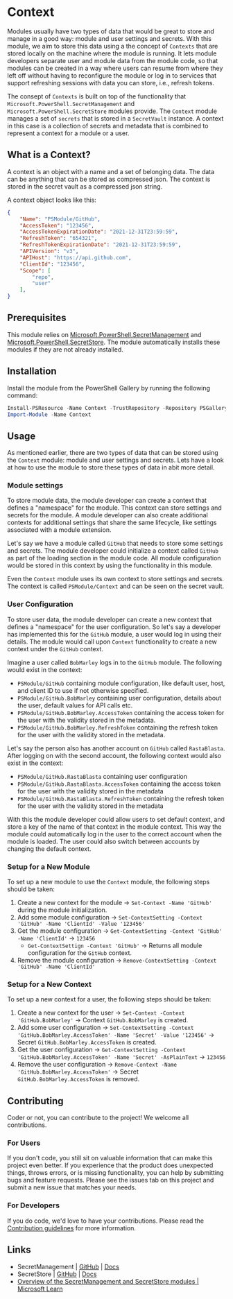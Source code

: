 # Context

Modules usually have two types of data that would be great to store and manage in a good way: module and user settings and secrets. With this module, we aim
to store this data using a the concept of `Contexts` that are stored locally on the machine where the module is running. It lets module developers
separate user and module data from the module code, so that modules can be created in a way where users can resume from where they left off without
having to reconfigure the module or log in to services that support refreshing sessions with data you can store, i.e., refresh tokens.

The consept of `Contexts` is built on top of the functionality that `Microsoft.PowerShell.SecretManagement` and `Microsoft.PowerShell.SecretStore`
modules provide. The `Context` module manages a set of `secrets` that is stored in a `SecretVault` instance. A context in this case is a collection
of secrets and metadata that is combined to represent a context for a module or a user.

## What is a Context?

A context is an object with a name and a set of belonging data. The data can be anything that can be stored as compressed json. The context is
stored in the secret vault as a compressed json string.

A context object looks like this:

```json
{
    "Name": "PSModule/GitHub",
    "AccessToken": "123456",
    "AccessTokenExpirationDate": "2021-12-31T23:59:59",
    "RefreshToken": "654321",
    "RefreshTokenExpirationDate": "2021-12-31T23:59:59",
    "APIVersion": "v3",
    "APIHost": "https://api.github.com",
    "ClientId": "123456",
    "Scope": [
        "repo",
        "user"
    ],
}
```

## Prerequisites

This module relies on [Microsoft.PowerShell.SecretManagement](https://github.com/powershell/SecretManagement) and
[Microsoft.PowerShell.SecretStore](https://github.com/PowerShell/SecretStore). The module automatically installs these modules if they are not
already installed.

## Installation

Install the module from the PowerShell Gallery by running the following command:

```powershell
Install-PSResource -Name Context -TrustRepository -Repository PSGallery
Import-Module -Name Context
```

## Usage

As mentioned earlier, there are two types of data that can be stored using the `Context` module: module and user settings and secrets.
Lets have a look at how to use the module to store these types of data in abit more detail.

### Module settings

To store module data, the module developer can create a context that defines a "namespace" for the module. This context can store settings and secrets
for the module. A module developer can also create additional contexts for additional settings that share the same lifecycle, like settings
associated with a module extension.

Let's say we have a module called `GitHub` that needs to store some settings and secrets. The module developer could initialize a context called
`GitHub` as part of the loading section in the module code. All module configuration would be stored in this context by using the functionality in
this module.

Even the `Context` module uses its own context to store settings and secrets. The context is called `PSModule/Context` and can be seen on the secret
vault.

### User Configuration

To store user data, the module developer can create a new context that defines a "namespace" for the user configuration. So let's say a developer has
implemented this for the `GitHub` module, a user would log in using their details. The module would call upon `Context` functionality to create a new
context under the `GitHub` context.

Imagine a user called `BobMarley` logs in to the `GitHub` module. The following would exist in the context:

- `PSModule/GitHub` containing module configuration, like default user, host, and client ID to use if not otherwise specified.
- `PSModule/GitHub.BobMarley` containing user configuration, details about the user, default values for API calls etc.
- `PSModule/GitHub.BobMarley.AccessToken` containing the access token for the user with the validity stored in the metadata.
- `PSModule/GitHub.BobMarley.RefreshToken` containing the refresh token for the user with the validity stored in the metadata.

Let's say the person also has another account on `GitHub` called `RastaBlasta`. After logging on with the second account, the following context would
also exist in the context:

- `PSModule/GitHub.RastaBlasta` containing user configuration
- `PSModule/GitHub.RastaBlasta.AccessToken` containing the access token for the user with the validity stored in the metadata
- `PSModule/GitHub.RastaBlasta.RefreshToken` containing the refresh token for the user with the validity stored in the metadata

With this the module developer could allow users to set default context, and store a key of the name of that context in the module context. This way
the module could automatically log in the user to the correct account when the module is loaded. The user could also switch between accounts by
changing the default context.

### Setup for a New Module

To set up a new module to use the `Context` module, the following steps should be taken:

1. Create a new context for the module -> `Set-Context -Name 'GitHub'` during the module initialization.
2. Add some module configuration -> `Set-ContextSetting -Context 'GitHub' -Name 'ClientId' -Value '123456'`
3. Get the module configuration -> `Get-ContextSetting -Context 'GitHub' -Name 'ClientId'` -> `123456`
   - `Get-ContextSettign -Context 'GitHub'` -> Returns all module configuration for the `GitHub` context.
4. Remove the module configuration -> `Remove-ContextSetting -Context 'GitHub' -Name 'ClientId'`

### Setup for a New Context

To set up a new context for a user, the following steps should be taken:

1. Create a new context for the user -> `Set-Context -Context 'GitHub.BobMarley'` -> Context `GitHub.BobMarley` is created.
2. Add some user configuration -> `Set-ContextSetting -Context 'GitHub.BobMarley.AccessToken' -Name 'Secret' -Value '123456'` ->
   Secret `GitHub.BobMarley.AccessToken` is created.
3. Get the user configuration -> `Get-ContextSetting -Context 'GitHub.BobMarley.AccessToken' -Name 'Secret' -AsPlainText` -> `123456`
4. Remove the user configuration -> `Remove-Context -Name 'GitHub.BobMarley.AccessToken'` -> Secret `GitHub.BobMarley.AccessToken` is removed.

## Contributing

Coder or not, you can contribute to the project! We welcome all contributions.

### For Users

If you don't code, you still sit on valuable information that can make this project even better. If you experience that the
product does unexpected things, throws errors, or is missing functionality, you can help by submitting bugs and feature requests.
Please see the issues tab on this project and submit a new issue that matches your needs.

### For Developers

If you do code, we'd love to have your contributions. Please read the [Contribution guidelines](CONTRIBUTING.md) for more information.

## Links

- SecretManagement | [GitHub](https://GitHub.com/powershell/SecretManagement) | [Docs](https://learn.microsoft.com/en-us/powershell/module/microsoft.powershell.secretmanagement/?view=ps-modules)
- SecretStore | [GitHub](https://GitHub.com/PowerShell/SecretStore) | [Docs](https://learn.microsoft.com/en-us/powershell/module/microsoft.powershell.secretstore/?view=ps-modules)
- [Overview of the SecretManagement and SecretStore modules | Microsoft Learn](https://learn.microsoft.com/en-us/powershell/utility-modules/secretmanagement/overview?view=ps-modules)
